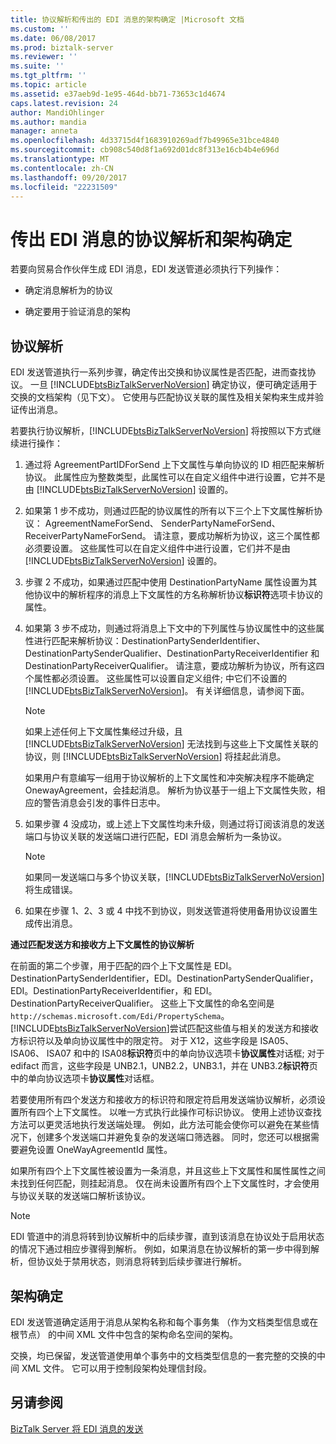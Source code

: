 ```yaml
---
title: 协议解析和传出的 EDI 消息的架构确定 |Microsoft 文档
ms.custom: ''
ms.date: 06/08/2017
ms.prod: biztalk-server
ms.reviewer: ''
ms.suite: ''
ms.tgt_pltfrm: ''
ms.topic: article
ms.assetid: e37aeb9d-1e95-464d-bb71-73653c1d4674
caps.latest.revision: 24
author: MandiOhlinger
ms.author: mandia
manager: anneta
ms.openlocfilehash: 4d33715d4f1683910269adf7b49965e31bce4840
ms.sourcegitcommit: cb908c540d8f1a692d01dc8f313e16cb4b4e696d
ms.translationtype: MT
ms.contentlocale: zh-CN
ms.lasthandoff: 09/20/2017
ms.locfileid: "22231509"
---
```

# <a name="agreement-resolution-and-schema-determination-for-outgoing-edi-messages"></a>传出 EDI 消息的协议解析和架构确定
若要向贸易合作伙伴生成 EDI 消息，EDI 发送管道必须执行下列操作：  
  
-   确定消息解析为的协议  
  
-   确定要用于验证消息的架构  
  
## <a name="agreement-resolution"></a>协议解析  
 EDI 发送管道执行一系列步骤，确定传出交换和协议属性是否匹配，进而查找协议。 一旦 [!INCLUDE[btsBizTalkServerNoVersion](../includes/btsbiztalkservernoversion-md.md)] 确定协议，便可确定适用于交换的文档架构（见下文）。 它使用与匹配协议关联的属性及相关架构来生成并验证传出消息。  
  
 若要执行协议解析，[!INCLUDE[btsBizTalkServerNoVersion](../includes/btsbiztalkservernoversion-md.md)] 将按照以下方式继续进行操作：  
  
1.  通过将 AgreementPartIDForSend 上下文属性与单向协议的 ID 相匹配来解析协议。 此属性应为整数类型，此属性可以在自定义组件中进行设置，它并不是由 [!INCLUDE[btsBizTalkServerNoVersion](../includes/btsbiztalkservernoversion-md.md)] 设置的。  
  
2.  如果第 1 步不成功，则通过匹配的协议属性的所有以下三个上下文属性解析协议： AgreementNameForSend、 SenderPartyNameForSend、 ReceiverPartyNameForSend。 请注意，要成功解析为协议，这三个属性都必须要设置。 这些属性可以在自定义组件中进行设置，它们并不是由 [!INCLUDE[btsBizTalkServerNoVersion](../includes/btsbiztalkservernoversion-md.md)] 设置的。  
  
3.  步骤 2 不成功，如果通过匹配中使用 DestinationPartyName 属性设置为其他协议中的解析程序的消息上下文属性的方名称解析协议**标识符**选项卡协议的属性。  
  
4.  如果第 3 步不成功，则通过将消息上下文中的下列属性与协议属性中的这些属性进行匹配来解析协议：DestinationPartySenderIdentifier、DestinationPartySenderQualifier、DestinationPartyReceiverIdentifier 和 DestinationPartyReceiverQualifier。 请注意，要成功解析为协议，所有这四个属性都必须设置。 这些属性可以设置自定义组件; 中它们不设置的[!INCLUDE[btsBizTalkServerNoVersion](../includes/btsbiztalkservernoversion-md.md)]。 有关详细信息，请参阅下面。  
  
    > [!NOTE]
    >  如果上述任何上下文属性集经过升级，且 [!INCLUDE[btsBizTalkServerNoVersion](../includes/btsbiztalkservernoversion-md.md)] 无法找到与这些上下文属性关联的协议，则 [!INCLUDE[btsBizTalkServerNoVersion](../includes/btsbiztalkservernoversion-md.md)] 将挂起此消息。  
    >   
    >  如果用户有意编写一组用于协议解析的上下文属性和冲突解决程序不能确定 OnewayAgreement，会挂起消息。 解析为协议基于一组上下文属性失败，相应的警告消息会引发的事件日志中。  
  
5.  如果步骤 4 没成功，或上述上下文属性均未升级，则通过将订阅该消息的发送端口与协议关联的发送端口进行匹配，EDI 消息会解析为一条协议。  
  
    > [!NOTE]
    >  如果同一发送端口与多个协议关联，[!INCLUDE[btsBizTalkServerNoVersion](../includes/btsbiztalkservernoversion-md.md)] 将生成错误。  
  
6.  如果在步骤 1、2、3 或 4 中找不到协议，则发送管道将使用备用协议设置生成传出消息。  
  
 **通过匹配发送方和接收方上下文属性的协议解析**  
  
 在前面的第二个步骤，用于匹配的四个上下文属性是 EDI。DestinationPartySenderIdentifier，EDI。DestinationPartySenderQualifier，EDI。DestinationPartyReceiverIdentifier，和 EDI。DestinationPartyReceiverQualifier。 这些上下文属性的命名空间是 `http://schemas.microsoft.com/Edi/PropertySchema`。 [!INCLUDE[btsBizTalkServerNoVersion](../includes/btsbiztalkservernoversion-md.md)]尝试匹配这些值与相关的发送方和接收方标识符以及单向协议属性中的限定符。 对于 X12，这些字段是 ISA05、 ISA06、 ISA07 和中的 ISA08**标识符**页中的单向协议选项卡**协议属性**对话框; 对于 edifact 而言，这些字段是 UNB2.1，UNB2.2，UNB3.1，并在 UNB3.2**标识符**页中的单向协议选项卡**协议属性**对话框。  
  
 若要使用所有四个发送方和接收方的标识符和限定符启用发送端协议解析，必须设置所有四个上下文属性。 以唯一方式执行此操作可标识协议。 使用上述协议查找方法可以更灵活地执行发送端处理。 例如，此方法可能会使你可以避免在某些情况下，创建多个发送端口并避免复杂的发送端口筛选器。 同时，您还可以根据需要避免设置 OneWayAgreementId 属性。  
  
 如果所有四个上下文属性被设置为一条消息，并且这些上下文属性和属性属性之间未找到任何匹配，则挂起消息。 仅在尚未设置所有四个上下文属性时，才会使用与协议关联的发送端口解析该协议。  
  
> [!NOTE]
>  EDI 管道中的消息将转到协议解析中的后续步骤，直到该消息在协议处于启用状态的情况下通过相应步骤得到解析。 例如，如果消息在协议解析的第一步中得到解析，但协议处于禁用状态，则消息将转到后续步骤进行解析。  
  
## <a name="schema-determination"></a>架构确定  
 EDI 发送管道确定适用于消息从架构名称和每个事务集 （作为文档类型信息或在根节点） 的中间 XML 文件中包含的架构命名空间的架构。  
  
 交换，均已保留，发送管道使用单个事务中的文档类型信息的一套完整的交换的中间 XML 文件。 它可以用于控制段架构处理信封段。  
  
## <a name="see-also"></a>另请参阅  
 [BizTalk Server 将 EDI 消息的发送](../core/how-biztalk-server-sends-edi-messages.md)